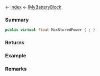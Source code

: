 ← [Index](Api-Index) ← [IMyBatteryBlock](Sandbox.ModAPI.Ingame.IMyBatteryBlock)

### Summary

```csharp
public virtual float MaxStoredPower { ; }
```

### Returns

### Example

### Remarks

